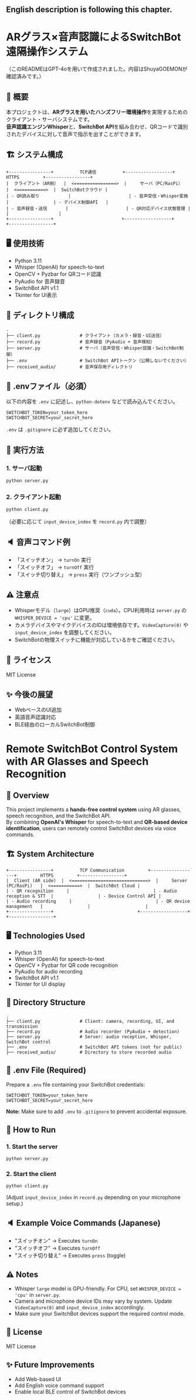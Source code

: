 ## English description is following this chapter.
# ARグラス×音声認識によるSwitchBot遠隔操作システム
（このREADMEはGPT-4oを用いて作成されました。内容はShuyaGOEMONが確認済みです。）


## 🔧 概要

本プロジェクトは、**ARグラスを用いたハンズフリー環境操作**を実現するためのクライアント・サーバシステムです。  
**音声認識エンジンWhisper**と、**SwitchBot API**を組み合わせ、QRコードで識別されたデバイスに対して音声で指示を出すことができます。

## 🏗️ システム構成

```
+----------------+          TCP通信          +------------------+         HTTPS         +-----------------+
|  クライアント（AR側）  |  <================>  |     サーバ（PC/RasPi）   |  <===========>  |  SwitchBotクラウド |
| - QR読み取り           |                      | - 音声受信・Whisper変換   |                 | - デバイス制御API   |
| - 音声録音・送信       |                      | - QR対応デバイス状態管理 |                 |                   |
+----------------+                          +------------------+                         +-----------------+
```

## 🖥️ 使用技術

- Python 3.11
- Whisper (OpenAI) for speech-to-text
- OpenCV + Pyzbar for QRコード認識
- PyAudio for 音声録音
- SwitchBot API v1.1
- Tkinter for UI表示

## 📁 ディレクトリ構成

```
.
├── client.py               # クライアント（カメラ・録音・UI送信）
├── record.py               # 音声録音（PyAudio + 音声検知）
├── server.py               # サーバ（音声受信・Whisper認識・SwitchBot制御）
├── .env                    # SwitchBot APIトークン（公開しないでください）
├── received_audio/         # 音声保存用ディレクトリ
```

## 🔑 .envファイル（必須）

以下の内容を `.env` に記述し、`python-dotenv` などで読み込んでください。

```env
SWITCHBOT_TOKEN=your_token_here
SWITCHBOT_SECRET=your_secret_here
```

`.env` は `.gitignore` に必ず追加してください。

## 🚀 実行方法

### 1. サーバ起動

```bash
python server.py
```

### 2. クライアント起動

```bash
python client.py
```

（必要に応じて `input_device_index` を `record.py` 内で調整）

## 🔈 音声コマンド例

- 「スイッチオン」 → `turnOn` 実行
- 「スイッチオフ」 → `turnOff` 実行
- 「スイッチ切り替え」 → `press` 実行（ワンプッシュ型）

## ⚠️ 注意点

- Whisperモデル（`large`）はGPU推奨（`cuda`）。CPU利用時は `server.py` の `WHISPER_DEVICE = 'cpu'` に変更。
- カメラデバイスやマイクデバイスのIDは環境依存です。`VideoCapture(0)` や `input_device_index` を調整してください。
- SwitchBotの物理スイッチに機能が対応しているかをご確認ください。

## 📜 ライセンス

MIT License

## ✨ 今後の展望

- WebベースのUI追加
- 英語音声認識対応
- BLE経由のローカルSwitchBot制御

# Remote SwitchBot Control System with AR Glasses and Speech Recognition

## 🔧 Overview

This project implements a **hands-free control system** using AR glasses, speech recognition, and the SwitchBot API.  
By combining **OpenAI's Whisper** for speech-to-text and **QR-based device identification**, users can remotely control SwitchBot devices via voice commands.

## 🏗️ System Architecture

```
+----------------+          TCP Communication         +------------------+         HTTPS         +-----------------+
|  Client (AR side)  |  <=============================>  |     Server (PC/RasPi)   |  <===========>  |  SwitchBot Cloud |
| - QR recognition     |                                | - Audio reception & STT  |                 | - Device Control API |
| - Audio recording     |                                | - QR device management   |                 |                     |
+----------------+                                +------------------+                             +-----------------+
```

## 🖥️ Technologies Used

- Python 3.11
- Whisper (OpenAI) for speech-to-text
- OpenCV + Pyzbar for QR code recognition
- PyAudio for audio recording
- SwitchBot API v1.1
- Tkinter for UI display

## 📁 Directory Structure

```
.
├── client.py               # Client: camera, recording, UI, and transmission
├── record.py               # Audio recorder (PyAudio + detection)
├── server.py               # Server: audio reception, Whisper, SwitchBot control
├── .env                    # SwitchBot API tokens (not for public)
├── received_audio/         # Directory to store recorded audio
```

## 🔑 .env File (Required)

Prepare a `.env` file containing your SwitchBot credentials:

```env
SWITCHBOT_TOKEN=your_token_here
SWITCHBOT_SECRET=your_secret_here
```

**Note:** Make sure to add `.env` to `.gitignore` to prevent accidental exposure.

## 🚀 How to Run

### 1. Start the server

```bash
python server.py
```

### 2. Start the client

```bash
python client.py
```

(Adjust `input_device_index` in `record.py` depending on your microphone setup.)

## 🔈 Example Voice Commands (Japanese)

- "スイッチオン" → Executes `turnOn`
- "スイッチオフ" → Executes `turnOff`
- "スイッチ切り替え" → Executes `press` (toggle)

## ⚠️ Notes

- Whisper `large` model is GPU-friendly. For CPU, set `WHISPER_DEVICE = 'cpu'` in `server.py`.
- Camera and microphone device IDs may vary by system. Update `VideoCapture(0)` and `input_device_index` accordingly.
- Make sure your SwitchBot devices support the required control mode.

## 📜 License

MIT License

## ✨ Future Improvements

- Add Web-based UI
- Add English voice command support
- Enable local BLE control of SwitchBot devices
